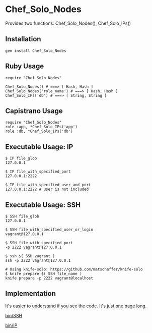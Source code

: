 
Chef\_Solo\_Nodes
===============

Provides two functions: Chef\_Solo\_Nodes(), Chef\_Solo\_IPs()


Installation
-----------

    gem install Chef_Solo_Nodes

Ruby Usage
----------

    require "Chef_Solo_Nodes"

    Chef_Solo_Nodes() # ===> [ Hash, Hash ]
    Chef_Solo_Nodes('role_name') # ===> [ Hash, Hash ]
    Chef_Solo_IPs('db') # ===> [ String, String ]

Capistrano Usage
----------------

    require "Chef_Solo_Nodes"
    role :app, *Chef_Solo_IPs('app')
    role :db, *Chef_Solo_IPs('db')

Executable Usage: IP
--------------------

    $ IP file_glob  
    127.0.0.1

    $ IP file_with_specified_port
    127.0.0.1:2222

    $ IP file_with_specified_user_and_port
    127.0.0.1:2222 # user is not included

Executable Usage: SSH
--------------------

    $ SSH file_glob  
    127.0.0.1

    $ SSH file_with_specified_user_or_login
    vagrant@127.0.0.1

    $ SSH file_with_specified_port
    -p 2222 vagrant@127.0.0.1

    $ ssh $( SSH vagrant )
    ssh -p 2222 vagrant@127.0.0.1

    # Using knife-solo: https://github.com/matschaffer/knife-solo 
    $ knife prepare $( SSH file_name )
    knife prepare -p 2222 vagrant@localhost

Implementation
--------------

It's easier to
understand if you see the code. 
[It's just one page long.](https://github.com/da99/Chef_Solo_Nodes/blob/master/lib/Chef_Solo_Nodes.rb)

[bin/SSH](https://github.com/da99/Chef_Solo_Nodes/blob/master/bin/SSH)

[bin/IP](https://github.com/da99/Chef_Solo_Nodes/blob/master/bin/IP)



